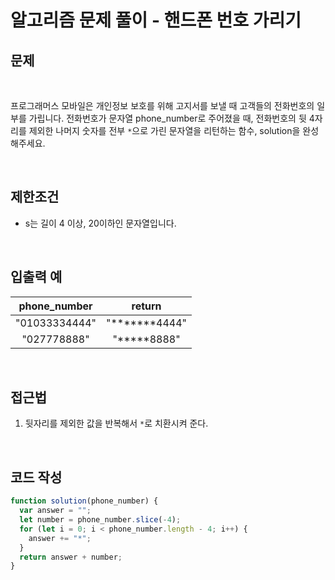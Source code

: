 # 알고리즘 문제 풀이 - 핸드폰 번호 가리기

## 문제

<br>

프로그래머스 모바일은 개인정보 보호를 위해 고지서를 보낼 때 고객들의 전화번호의 일부를 가립니다.
전화번호가 문자열 phone_number로 주어졌을 때, 전화번호의 뒷 4자리를 제외한 나머지 숫자를 전부 `*`으로 가린 문자열을 리턴하는 함수, solution을 완성해주세요.

<br>

## 제한조건

- s는 길이 4 이상, 20이하인 문자열입니다.

<br>

## 입출력 예

| phone_number  |      return      |
| :-----------: | :--------------: |
| "01033334444" | "**\*\*\***4444" |
|  "027778888"  |   "**\***8888"   |

<br>

## 접근법

1. 뒷자리를 제외한 값을 반복해서 `*`로 치환시켜 준다.

<br>

## 코드 작성

```js
function solution(phone_number) {
  var answer = "";
  let number = phone_number.slice(-4);
  for (let i = 0; i < phone_number.length - 4; i++) {
    answer += "*";
  }
  return answer + number;
}
```

<br>

